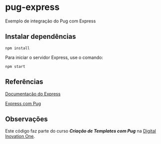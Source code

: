 # pug-express
Exemplo de integração do Pug com Express

## Instalar dependências
`npm install`

Para iniciar o servidor Express, use o comando:

`npm start`

## Referências
[Documentação do Express](https://expressjs.com)

[Express com Pug](https://expressjs.com/en/guide/using-template-engines.html)

## Observações
Este código faz parte do curso **_Criação de Templates com Pug_** na [Digital Inovation One](https://digitalinnovation.one).
